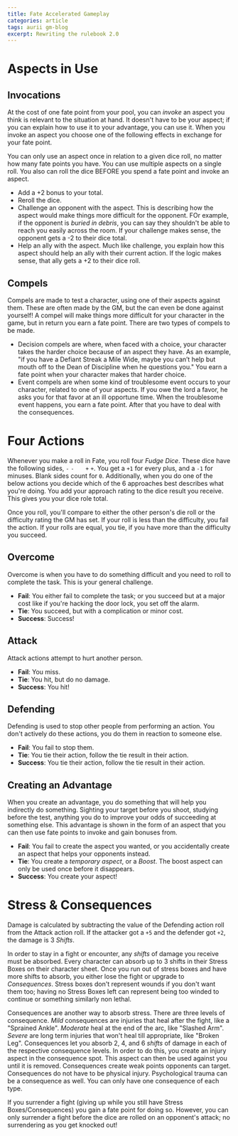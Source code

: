 ```yaml
---
title: Fate Accelerated Gameplay
categories: article
tags: aurii gm-blog
excerpt: Rewriting the rulebook 2.0
---
```


# Aspects in Use

## Invocations 

At the cost of one fate point from your pool, you can *invoke* an aspect you think is relevant to the situation at hand. It doesn't have to be your aspect; if you can explain how to use it to your advantage, you can use it. When you invoke an aspect you choose one of the following effects in exchange for your fate point. 

You can only use an aspect once in relation to a given dice roll, no matter how many fate points you have. You can use multiple aspects on a single roll. You also can roll the dice BEFORE you spend a fate point and invoke an aspect. 

* Add a +2 bonus to your total.
* Reroll the dice.
* Challenge an opponent with the aspect. This is describing how the aspect would make things more difficult for the opponent. FOr example, if the opponent is *buried in debris*, you can say they shouldn't be able to reach you easily across the room. If your challenge makes sense, the opponent gets a -2 to their dice total.
* Help an ally with the aspect. Much like challenge, you explain how this aspect should help an ally with their current action. If the logic makes sense, that ally gets a +2 to their dice roll. 

## Compels

Compels are made to test a character, using one of their aspects against them. These are often made by the GM, but the can even be done against yourself! A compel will make things more difficult for your character in the game, but in return you earn a fate point. There are two types of compels to be made.

* Decision compels are where, when faced with a choice, your character takes the harder choice because of an aspect they have. As an example, "if you have a Defiant Streak a Mile Wide, maybe you can’t help but mouth off to the Dean of Discipline when he questions you." You earn a fate point when your character makes that harder choice.
* Event compels are when some kind of troublesome event occurs to your character, related to one of your aspects. If you owe the lord a favor, he asks you for that favor at an ill opportune time. When the troublesome event happens, you earn a fate point. After that you have to deal with the consequences. 

# Four Actions

Whenever you make a roll in Fate, you roll four *Fudge Dice*. These dice have the following sides, `-` `-` ` ` ` ` `+` `+`. You get a `+1` for every plus, and a `-1` for minuses. Blank sides count for `0`. Additionally, when you do one of the below actions you decide which of the 6 approaches best describes what you're doing. You add your approach rating to the dice result you receive. This gives you your dice role total. 

Once you roll, you'll compare to either the other person's die roll or the difficulty rating the GM has set. If your roll is less than the difficulty, you fail the action. If your rolls are equal, you tie, if you have more than the difficulty you succeed.

## Overcome

Overcome is when you have to do something difficult and you need to roll to complete the task. This is your general challenge.

* **Fail**: You either fail to complete the task; or you succeed but at a major cost like if you're hacking the door lock, you set off the alarm.
* **Tie**: You succeed, but with a complication or minor cost.
* **Success**: Success!

## Attack

Attack actions attempt to hurt another person. 

* **Fail**: You miss.
* **Tie**: You hit, but do no damage.
* **Success**: You hit!

## Defending

Defending is used to stop other people from performing an action. You don't actively do these actions, you do them in reaction to someone else. 

* **Fail**: You fail to stop them.
* **Tie**: You tie their action, follow the tie result in their action. 
* **Success**: You tie their action, follow the tie result in their action. 

## Creating an Advantage

When you create an advantage, you do something that will help you indirectly do something. Sighting your target before you shoot, studying before the test, anything you do to improve your odds of succeeding at something else. This advantage is shown in the form of an aspect that you can then use fate points to invoke and gain bonuses from. 

* **Fail**: You fail to create the aspect you wanted, or you accidentally create an aspect that helps your opponents instead.
* **Tie**: You create a *temporary aspect*, or a *Boost*. The boost aspect can only be used once before it disappears.
* **Success**: You create your aspect!

# Stress & Consequences

Damage is calculated by subtracting the value of the Defending action roll from the Attack action roll. If the attacker got a `+5` and the defender got `+2`, the damage is 3 *Shifts*. 

In order to stay in a fight or encounter, any *shifts* of damage you receive must be absorbed. Every character can absorb up to 3 shifts in their Stress Boxes on their character sheet. Once you run out of stress boxes and have more shifts to absorb, you either lose the fight or upgrade to *Consequences*. Stress boxes don't represent wounds if you don't want them too; having no Stress Boxes left can represent being too winded to continue or something similarly non lethal. 

Consequences are another way to absorb stress. There are three levels of consequence. *Mild* consequences are injuries that heal after the fight, like a "Sprained Ankle". *Moderate* heal at the end of the arc, like "Slashed Arm". *Severe* are long term injuries that won't heal till appropriate, like "Broken Leg". Consequences let you absorb 2, 4, and 6 *shifts* of damage in each of the respective consequence levels. In order to do this, you create an injury aspect in the consequence spot. This aspect can then be used against you until it is removed. Consequences create weak points opponents can target. Consequences do not have to be physical injury. Psychological trauma can be a consequence as well. You can only have one consequence of each type.

If you surrender a fight (giving up while you still have Stress Boxes/Consequences) you gain a fate point for doing so. However, you can only surrender a fight before the dice are rolled on an opponent's attack; no surrendering as you get knocked out!